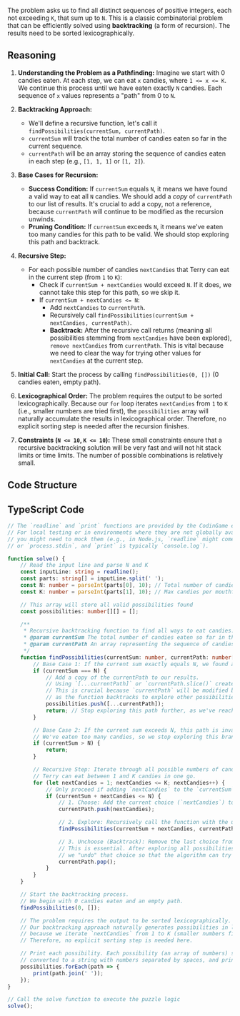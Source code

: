 The problem asks us to find all distinct sequences of positive integers, each not exceeding `K`, that sum up to `N`. This is a classic combinatorial problem that can be efficiently solved using **backtracking** (a form of recursion). The results need to be sorted lexicographically.

## Reasoning

1.  **Understanding the Problem as a Pathfinding:** Imagine we start with 0 candies eaten. At each step, we can eat `x` candies, where `1 <= x <= K`. We continue this process until we have eaten exactly `N` candies. Each sequence of `x` values represents a "path" from 0 to `N`.

2.  **Backtracking Approach:**
    *   We'll define a recursive function, let's call it `findPossibilities(currentSum, currentPath)`.
    *   `currentSum` will track the total number of candies eaten so far in the current sequence.
    *   `currentPath` will be an array storing the sequence of candies eaten in each step (e.g., `[1, 1, 1]` or `[1, 2]`).

3.  **Base Cases for Recursion:**
    *   **Success Condition:** If `currentSum` equals `N`, it means we have found a valid way to eat all `N` candies. We should add a *copy* of `currentPath` to our list of results. It's crucial to add a copy, not a reference, because `currentPath` will continue to be modified as the recursion unwinds.
    *   **Pruning Condition:** If `currentSum` exceeds `N`, it means we've eaten too many candies for this path to be valid. We should stop exploring this path and backtrack.

4.  **Recursive Step:**
    *   For each possible number of candies `nextCandies` that Terry can eat in the current step (from `1` to `K`):
        *   Check if `currentSum + nextCandies` would exceed `N`. If it does, we cannot take this step for this path, so we skip it.
        *   If `currentSum + nextCandies <= N`:
            *   Add `nextCandies` to `currentPath`.
            *   Recursively call `findPossibilities(currentSum + nextCandies, currentPath)`.
            *   **Backtrack:** After the recursive call returns (meaning all possibilities stemming from `nextCandies` have been explored), `remove nextCandies` from `currentPath`. This is vital because we need to clear the way for trying other values for `nextCandies` at the current step.

5.  **Initial Call:** Start the process by calling `findPossibilities(0, [])` (0 candies eaten, empty path).

6.  **Lexicographical Order:** The problem requires the output to be sorted lexicographically. Because our `for` loop iterates `nextCandies` from `1` to `K` (i.e., smaller numbers are tried first), the `possibilities` array will naturally accumulate the results in lexicographical order. Therefore, no explicit sorting step is needed after the recursion finishes.

7.  **Constraints (`N <= 10`, `K <= 10`):** These small constraints ensure that a recursive backtracking solution will be very fast and will not hit stack limits or time limits. The number of possible combinations is relatively small.

## Code Structure



## TypeScript Code

```typescript
// The `readline` and `print` functions are provided by the CodinGame environment.
// For local testing or in environments where they are not globally available,
// you might need to mock them (e.g., in Node.js, `readline` might come from `require('readline')`
// or `process.stdin`, and `print` is typically `console.log`).

function solve() {
    // Read the input line and parse N and K
    const inputLine: string = readline();
    const parts: string[] = inputLine.split(' ');
    const N: number = parseInt(parts[0], 10); // Total number of candies
    const K: number = parseInt(parts[1], 10); // Max candies per mouthful

    // This array will store all valid possibilities found
    const possibilities: number[][] = [];

    /**
     * Recursive backtracking function to find all ways to eat candies.
     * @param currentSum The total number of candies eaten so far in the current path.
     * @param currentPath An array representing the sequence of candies eaten in each step.
     */
    function findPossibilities(currentSum: number, currentPath: number[]): void {
        // Base Case 1: If the current sum exactly equals N, we found a valid way to eat all candies.
        if (currentSum === N) {
            // Add a copy of the currentPath to our results.
            // Using `[...currentPath]` or `currentPath.slice()` creates a new array.
            // This is crucial because `currentPath` will be modified by subsequent pop() calls
            // as the function backtracks to explore other possibilities.
            possibilities.push([...currentPath]);
            return; // Stop exploring this path further, as we've reached the target sum
        }

        // Base Case 2: If the current sum exceeds N, this path is invalid.
        // We've eaten too many candies, so we stop exploring this branch.
        if (currentSum > N) {
            return;
        }

        // Recursive Step: Iterate through all possible numbers of candies Terry can eat next.
        // Terry can eat between 1 and K candies in one go.
        for (let nextCandies = 1; nextCandies <= K; nextCandies++) {
            // Only proceed if adding `nextCandies` to the `currentSum` does not exceed the total `N`.
            if (currentSum + nextCandies <= N) {
                // 1. Choose: Add the current choice (`nextCandies`) to the path
                currentPath.push(nextCandies);

                // 2. Explore: Recursively call the function with the updated sum and path
                findPossibilities(currentSum + nextCandies, currentPath);

                // 3. Unchoose (Backtrack): Remove the last choice from the path.
                // This is essential. After exploring all possibilities stemming from `nextCandies`,
                // we "undo" that choice so that the algorithm can try other options for the current step.
                currentPath.pop();
            }
        }
    }

    // Start the backtracking process.
    // We begin with 0 candies eaten and an empty path.
    findPossibilities(0, []);

    // The problem requires the output to be sorted lexicographically.
    // Our backtracking approach naturally generates possibilities in lexicographical order
    // because we iterate `nextCandies` from 1 to K (smaller numbers first).
    // Therefore, no explicit sorting step is needed here.

    // Print each possibility. Each possibility (an array of numbers) should be
    // converted to a string with numbers separated by spaces, and printed on a new line.
    possibilities.forEach(path => {
        print(path.join(' '));
    });
}

// Call the solve function to execute the puzzle logic
solve();
```